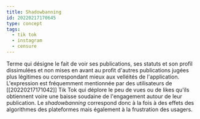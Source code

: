 ```yaml
---
title: Shadowbanning
id: 20220217170645
type: concept
tags:
  - tik tok
  - instagram
  - censure
---
```


Terme qui désigne le fait de voir ses publications, ses statuts et son profil dissimulées et non mises en avant au profit d'autres publications jugées plus légitimes ou correspondant mieux aux velléités de l'application.
L'expression est fréquemment mentionnée par des utilisateurs de [[20220217171042]] Tik Tok qui déplore le peu de vues ou de likes qu'ils obtiennent voire une baisse soudaine de l'engagement autour de leur publication.
Le *shadowbanning* correspond donc à la fois à des effets des algorithmes des plateformes mais également à la frustration des usagers.